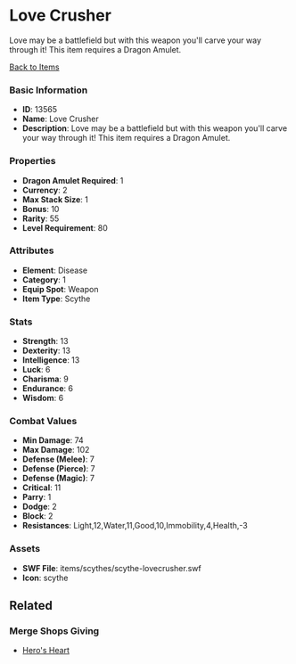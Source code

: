 # Love Crusher

Love may be a battlefield but with this weapon you'll carve your way through it! This item requires a Dragon Amulet.

[Back to Items](../items.md)

### Basic Information

- **ID**: 13565
- **Name**: Love Crusher
- **Description**: Love may be a battlefield but with this weapon you&#039;ll carve your way through it! This item requires a Dragon Amulet.

### Properties

- **Dragon Amulet Required**: 1
- **Currency**: 2
- **Max Stack Size**: 1
- **Bonus**: 10
- **Rarity**: 55
- **Level Requirement**: 80

### Attributes

- **Element**: Disease
- **Category**: 1
- **Equip Spot**: Weapon
- **Item Type**: Scythe

### Stats

- **Strength**: 13
- **Dexterity**: 13
- **Intelligence**: 13
- **Luck**: 6
- **Charisma**: 9
- **Endurance**: 6
- **Wisdom**: 6

### Combat Values

- **Min Damage**: 74
- **Max Damage**: 102
- **Defense (Melee)**: 7
- **Defense (Pierce)**: 7
- **Defense (Magic)**: 7
- **Critical**: 11
- **Parry**: 1
- **Dodge**: 2
- **Block**: 2
- **Resistances**: Light,12,Water,11,Good,10,Immobility,4,Health,-3

### Assets

- **SWF File**: items/scythes/scythe-lovecrusher.swf
- **Icon**: scythe

## Related

### Merge Shops Giving

- [Hero's Heart](../merge-shops/53-hero-s-heart.md)


